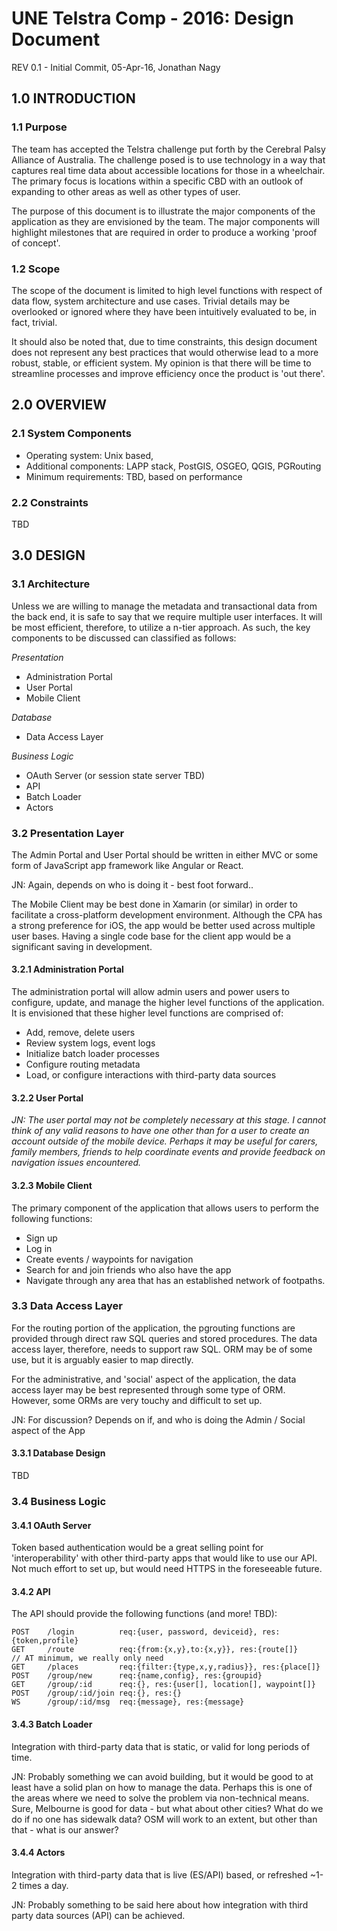 # UNE Telstra Comp - 2016: Design Document

REV 0.1 - Initial Commit, 05-Apr-16, Jonathan Nagy

## 1.0    INTRODUCTION

### 1.1   Purpose

The team has accepted the Telstra challenge put forth by the Cerebral Palsy
Alliance of Australia.  The challenge posed is to use technology in a way that
captures real time data about accessible locations for those in a wheelchair.
The primary focus is locations within a specific CBD with an outlook of
expanding to other areas as well as other types of user.

The purpose of this document is to illustrate the major components of the
application as they are envisioned by the team.  The major components will
highlight milestones that are required in order to produce a working 'proof of
concept'.

### 1.2   Scope

The scope of the document is limited to high level functions with respect of
data flow, system architecture and use cases.  Trivial details may be overlooked
or ignored where they have been intuitively evaluated to be, in fact, trivial.

It should also be noted that, due to time constraints, this design document
does not represent any best practices that would otherwise lead to a more
robust, stable, or efficient system.  My opinion is that there will be time
to streamline processes and improve efficiency once the product is 'out there'.

## 2.0    OVERVIEW

### 2.1   System Components

- Operating system: Unix based,
- Additional components: LAPP stack, PostGIS, OSGEO, QGIS, PGRouting
- Minimum requirements: TBD, based on performance

### 2.2   Constraints

TBD

## 3.0    DESIGN

### 3.1   Architecture

Unless we are willing to manage the metadata and transactional data from the
back end, it is safe to say that we require multiple user interfaces.  It will
be most efficient, therefore, to utilize a n-tier approach.  As such, the key
components to be discussed can classified as follows:

*Presentation*
- Administration Portal
- User Portal
- Mobile Client

*Database*
- Data Access Layer

*Business Logic*
- OAuth Server (or session state server TBD)
- API
- Batch Loader
- Actors

### 3.2   Presentation Layer

The Admin Portal and User Portal should be written in either MVC or some form
of JavaScript app framework like Angular or React.

JN: Again, depends on who is doing it - best foot forward..

The Mobile Client may be best done in Xamarin (or similar) in order to
facilitate a cross-platform development environment.  Although the CPA has a
strong preference for iOS, the app would be better used across multiple user
bases.  Having a single code base for the client app would be a significant
saving in development.

#### 3.2.1  Administration Portal

The administration portal will allow admin users and power users to configure,
update, and manage the higher level functions of the application.  It is
envisioned that these higher level functions are comprised of:

- Add, remove, delete users
- Review system logs, event logs
- Initialize batch loader processes
- Configure routing metadata
- Load, or configure interactions with third-party data sources

#### 3.2.2  User Portal

_JN: The user portal may not be completely necessary at this stage.  I cannot
think of any valid reasons to have one other than for a user to create an
account outside of the mobile device. Perhaps it may be useful for carers,
family members, friends to help coordinate events and provide feedback on
navigation issues encountered._

#### 3.2.3   Mobile Client

The primary component of the application that allows users to perform the
following functions:

- Sign up
- Log in
- Create events / waypoints for navigation
- Search for and join friends who also have the app
- Navigate through any area that has an established network of footpaths.

### 3.3   Data Access Layer

For the routing portion of the application, the pgrouting functions are
provided through direct raw SQL queries and stored procedures.  The data access
layer, therefore, needs to support raw SQL.  ORM may be of some use, but it is
arguably easier to map directly.

For the administrative, and 'social' aspect of the application, the data access
layer may be best represented through some type of ORM.  However, some ORMs are
very touchy and difficult to set up.

JN: For discussion?  Depends on if, and who is doing the Admin / Social aspect
of the App

#### 3.3.1  Database Design

TBD

### 3.4   Business Logic

#### 3.4.1  OAuth Server

Token based authentication would be a great selling point for 'interoperability'
with other third-party apps that would like to use our API.  Not much effort to
set up, but would need HTTPS in the foreseeable future.

#### 3.4.2  API

The API should provide the following functions (and more! TBD):

    POST    /login          req:{user, password, deviceid}, res:{token,profile}
    GET     /route          req:{from:{x,y},to:{x,y}}, res:{route[]}
    // AT minimum, we really only need
    GET     /places         req:{filter:{type,x,y,radius}}, res:{place[]}
    POST    /group/new      req:{name,config}, res:{groupid}
    GET     /group/:id      req:{}, res:{user[], location[], waypoint[]}
    POST    /group/:id/join req:{}, res:{}
    WS      /group/:id/msg  req:{message}, res:{message}

#### 3.4.3  Batch Loader

Integration with third-party data that is static, or valid for long periods of
time.

JN: Probably something we can avoid building, but it would be good to at least
have a solid plan on how to manage the data.  Perhaps this is one of the areas
where we need to solve the problem via non-technical means.  Sure, Melbourne is
good for data - but what about other cities?  What do we do if no one has
sidewalk data?  OSM will work to an extent, but other than that - what is our
answer?

#### 3.4.4  Actors

Integration with third-party data that is live (ES/API) based, or refreshed ~1-2
times a day.

JN: Probably something to be said here about how integration with third party
data sources (API) can be achieved.
